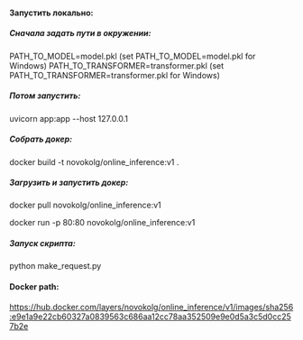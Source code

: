 #### Запустить локально: 

##### Сначала задать пути в окружении:

 PATH_TO_MODEL=model.pkl (set PATH_TO_MODEL=model.pkl for Windows) 
 PATH_TO_TRANSFORMER=transformer.pkl (set PATH_TO_TRANSFORMER=transformer.pkl for Windows) 
 
 ##### Потом запустить: 
 
 uvicorn app:app --host 127.0.0.1

##### Собрать докер: 
docker build -t novokolg/online_inference:v1 . 

##### Загрузить и запустить докер: 
docker pull novokolg/online_inference:v1

docker run -p 80:80 novokolg/online_inference:v1

##### Запуск скрипта: 
python make_request.py

#### Docker path:

https://hub.docker.com/layers/novokolg/online_inference/v1/images/sha256:e9e1a9e22cb60327a0839563c686aa12cc78aa352509e9e0d5a3c5d0cc257b2e
